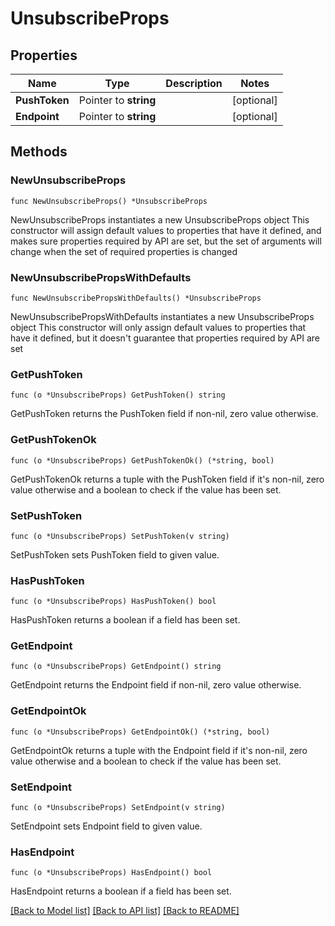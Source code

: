 # UnsubscribeProps

## Properties

Name | Type | Description | Notes
------------ | ------------- | ------------- | -------------
**PushToken** | Pointer to **string** |  | [optional] 
**Endpoint** | Pointer to **string** |  | [optional] 

## Methods

### NewUnsubscribeProps

`func NewUnsubscribeProps() *UnsubscribeProps`

NewUnsubscribeProps instantiates a new UnsubscribeProps object
This constructor will assign default values to properties that have it defined,
and makes sure properties required by API are set, but the set of arguments
will change when the set of required properties is changed

### NewUnsubscribePropsWithDefaults

`func NewUnsubscribePropsWithDefaults() *UnsubscribeProps`

NewUnsubscribePropsWithDefaults instantiates a new UnsubscribeProps object
This constructor will only assign default values to properties that have it defined,
but it doesn't guarantee that properties required by API are set

### GetPushToken

`func (o *UnsubscribeProps) GetPushToken() string`

GetPushToken returns the PushToken field if non-nil, zero value otherwise.

### GetPushTokenOk

`func (o *UnsubscribeProps) GetPushTokenOk() (*string, bool)`

GetPushTokenOk returns a tuple with the PushToken field if it's non-nil, zero value otherwise
and a boolean to check if the value has been set.

### SetPushToken

`func (o *UnsubscribeProps) SetPushToken(v string)`

SetPushToken sets PushToken field to given value.

### HasPushToken

`func (o *UnsubscribeProps) HasPushToken() bool`

HasPushToken returns a boolean if a field has been set.

### GetEndpoint

`func (o *UnsubscribeProps) GetEndpoint() string`

GetEndpoint returns the Endpoint field if non-nil, zero value otherwise.

### GetEndpointOk

`func (o *UnsubscribeProps) GetEndpointOk() (*string, bool)`

GetEndpointOk returns a tuple with the Endpoint field if it's non-nil, zero value otherwise
and a boolean to check if the value has been set.

### SetEndpoint

`func (o *UnsubscribeProps) SetEndpoint(v string)`

SetEndpoint sets Endpoint field to given value.

### HasEndpoint

`func (o *UnsubscribeProps) HasEndpoint() bool`

HasEndpoint returns a boolean if a field has been set.


[[Back to Model list]](../README.md#documentation-for-models) [[Back to API list]](../README.md#documentation-for-api-endpoints) [[Back to README]](../README.md)


